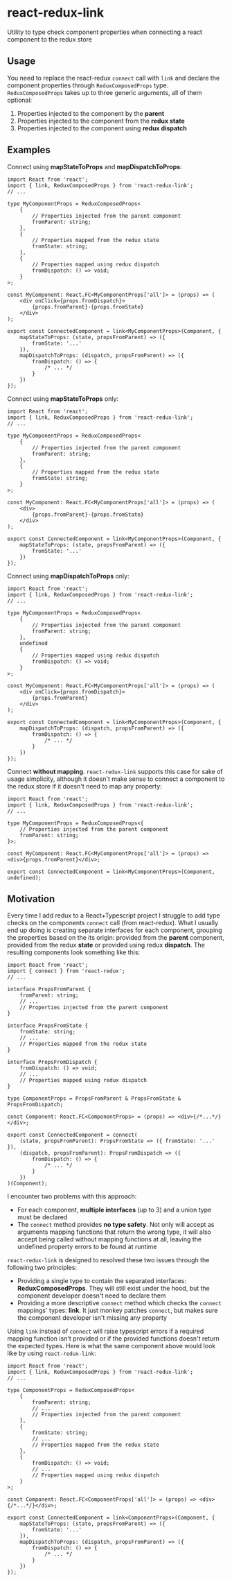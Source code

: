 # react-redux-link

Utility to type check component properties when connecting a react component to the redux store

## Usage

You need to replace the react-redux `connect` call with `link` and declare the component properties through `ReduxComposedProps` type. `ReduxComposedProps` takes up to three generic arguments, all of them optional:

1. Properties injected to the component by the **parent**
2. Properties injected to the component from the **redux state**
3. Properties injected to the component using **redux dispatch**

## Examples

Connect using **mapStateToProps** and **mapDispatchToProps**:

```tsx
import React from 'react';
import { link, ReduxComposedProps } from 'react-redux-link';
// ...

type MyComponentProps = ReduxComposedProps<
    {
        // Properties injected from the parent component
        fromParent: string;
    },
    {
        // Properties mapped from the redux state
        fromState: string;
    },
    {
        // Properties mapped using redux dispatch
        fromDispatch: () => void;
    }
>;

const MyComponent: React.FC<MyComponentProps['all']> = (props) => (
    <div onClick={props.fromDispatch}>
        {props.fromParent}-{props.fromState}
    </div>
);

export const ConnectedComponent = link<MyComponentProps>(Component, {
    mapStateToProps: (state, propsFromParent) => ({
        fromState: '...'
    }),
    mapDispatchToProps: (dispatch, propsFromParent) => ({
        fromDispatch: () => {
            /* ... */
        }
    })
});
```

Connect using **mapStateToProps** only:

```tsx
import React from 'react';
import { link, ReduxComposedProps } from 'react-redux-link';
// ...

type MyComponentProps = ReduxComposedProps<
    {
        // Properties injected from the parent component
        fromParent: string;
    },
    {
        // Properties mapped from the redux state
        fromState: string;
    }
>;

const MyComponent: React.FC<MyComponentProps['all']> = (props) => (
    <div>
        {props.fromParent}-{props.fromState}
    </div>
);

export const ConnectedComponent = link<MyComponentProps>(Component, {
    mapStateToProps: (state, propsFromParent) => ({
        fromState: '...'
    })
});
```

Connect using **mapDispatchToProps** only:

```tsx
import React from 'react';
import { link, ReduxComposedProps } from 'react-redux-link';
// ...

type MyComponentProps = ReduxComposedProps<
    {
        // Properties injected from the parent component
        fromParent: string;
    },
    undefined
    {
        // Properties mapped using redux dispatch
        fromDispatch: () => void;
    }
>;

const MyComponent: React.FC<MyComponentProps['all']> = (props) => (
    <div onClick={props.fromDispatch}>
        {props.fromParent}
    </div>
);

export const ConnectedComponent = link<MyComponentProps>(Component, {
    mapDispatchToProps: (dispatch, propsFromParent) => ({
        fromDispatch: () => {
            /* ... */
        }
    })
});
```

Connect **without mapping**. `react-redux-link` supports this case for sake of usage simplicity, although it doesn't make sense to connect a component to the redux store if it doesn't need to map any property:

```tsx
import React from 'react';
import { link, ReduxComposedProps } from 'react-redux-link';
// ...

type MyComponentProps = ReduxComposedProps<{
    // Properties injected from the parent component
    fromParent: string;
}>;

const MyComponent: React.FC<MyComponentProps['all']> = (props) => <div>{props.fromParent}</div>;

export const ConnectedComponent = link<MyComponentProps>(Component, undefined);
```

## Motivation

Every time I add redux to a React+Typescript project I struggle to add type checks on the components `connect` call (from react-redux). What I usually end up doing is creating separate interfaces for each component, grouping the properties based on the its origin: provided from the **parent** component, provided from the redux **state** or provided using redux **dispatch**. The resulting components look something like this:

```tsx
import React from 'react';
import { connect } from 'react-redux';
// ...

interface PropsFromParent {
    fromParent: string;
    // ...
    // Properties injected from the parent component
}

interface PropsFromState {
    fromState: string;
    // ...
    // Properties mapped from the redux state
}

interface PropsFromDispatch {
    fromDispatch: () => void;
    // ...
    // Properties mapped using redux dispatch
}

type ComponentProps = PropsFromParent & PropsFromState & PropsFromDispatch;

const Component: React.FC<ComponentProps> = (props) => <div>{/*...*/}</div>;

export const ConnectedComponent = connect(
    (state, propsFromParent): PropsFromState => ({ fromState: '...' }),
    (dispatch, propsFromParent): PropsFromDispatch => ({
        fromDispatch: () => {
            /* ... */
        }
    })
)(Component);
```

I encounter two problems with this approach:

-   For each component, **multiple interfaces** (up to 3) and a union type must be declared
-   The `connect` method provides **no type safety**. Not only will accept as arguments mapping functions that return the wrong type, it will also accept being called without mapping functions at all, leaving the undefined property errors to be found at runtime

`react-redux-link` is designed to resolved these two issues through the following two principles:

-   Providing a single type to contain the separated interfaces: **ReduxComposedProps**. They will still exist under the hood, but the component developer doesn't need to declare them
-   Providing a more descriptive `connect` method which checks the `connect` mappings' types: **link**. It just monkey patches `connect`, but makes sure the component developer isn't missing any property

Using `link` instead of `connect` will raise typescript errors if a required mapping function isn't provided or if the provided functions doesn't return the expected types. Here is what the same component above would look like by using `react-redux-link`:

```tsx
import React from 'react';
import { link, ReduxComposedProps } from 'react-redux-link';
// ...

type ComponentProps = ReduxComposedProps<
    {
        fromParent: string;
        // ...
        // Properties injected from the parent component
    },
    {
        fromState: string;
        // ...
        // Properties mapped from the redux state
    },
    {
        fromDispatch: () => void;
        // ...
        // Properties mapped using redux dispatch
    }
>;

const Component: React.FC<ComponentProps['all']> = (props) => <div>{/*...*/}</div>;

export const ConnectedComponent = link<ComponentProps>(Component, {
    mapStateToProps: (state, propsFromParent) => ({
        fromState: '...'
    }),
    mapDispatchToProps: (dispatch, propsFromParent) => ({
        fromDispatch: () => {
            /* ... */
        }
    })
});
```
